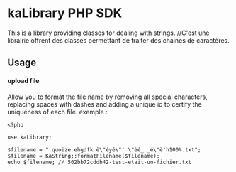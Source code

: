 kaLibrary PHP SDK
=================
This is a library providing classes for dealing with strings.
//C'est une librairie offrent des classes permettant de traiter des chaines de caractères.

Usage
-----
#### upload file
Allow you to format the file name by removing all special characters, replacing
spaces with dashes and adding a unique id to certify the uniqueness of each file.
exemple :

	<?php
	
	use kaLibrary;
	
	$filename = " quoize ehgdfk è\"éyé\"' \"èé_ _é\"è'h100%.txt";
	$filename = KaString::formatFilename($filename);
	echo $filename; // 502bb72cddb42-test-etait-un-fichier.txt